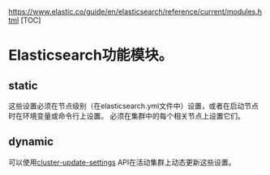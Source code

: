 https://www.elastic.co/guide/en/elasticsearch/reference/current/modules.html
[TOC]
# Elasticsearch功能模块。
## static
这些设置必须在节点级别（在elasticsearch.yml文件中）设置，或者在启动节点时在环境变量或命令行上设置。
必须在集群中的每个相关节点上设置它们。
## dynamic
可以使用[cluster-update-settings](https://www.elastic.co/guide/en/elasticsearch/reference/current/cluster-update-settings.html) API在活动集群上动态更新这些设置。

